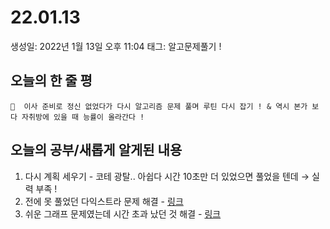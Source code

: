 # 22.01.13

생성일: 2022년 1월 13일 오후 11:04
태그: 알고문제풀기 !

## 오늘의 한 줄 평

```
📌  이사 준비로 정신 없었다가 다시 알고리즘 문제 풀며 루틴 다시 잡기 ! & 역시 본가 보다 자취방에 있을 때 능률이 올라간다 !
```

## 오늘의 공부/새롭게 알게된 내용

1. 다시 계획 세우기 - 코테 광탈.. 아쉽다 시간 10초만 더 있었으면 풀었을 텐데 → 실력 부족 !
2. 전에 못 풀었던 다익스트라 문제 해결 - [링크](https://github.com/CozyKim/code_practices/blob/main/BOJ/graph/1753.py)
3. 쉬운 그래프 문제였는데 시간 초과 났던 것 해결 - [링크](https://github.com/CozyKim/code_practices/blob/main/BOJ/graph/21736.py)